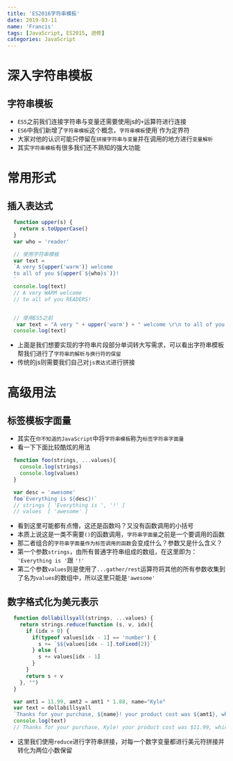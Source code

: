 ```yaml
---
title: 'ES2016字符串模板'
date: 2019-03-11
name: 'Francis'
tags: [JavaScript, ES2015, 进修]
categories: JavaScript
---
```


# 深入字符串模板

## 字符串模板

- `ES5`之前我们连接字符串与变量还需要使用js的`+`运算符进行连接
- `ES6`中我们新增了`字符串模板`这个概念，`字符串模板`使用`作为定界符
- 大家对他的认识可能只停留在`拼接字符串与变量`并在调用的地方进行`变量解析`
- 其实`字符串模板`有很多我们还不熟知的强大功能

<!--more-->

# 常用形式

## 插入表达式

```js
  function upper(s) {
    return s.toUpperCase()
  }
  var who = 'reader'

  // 使用字符串模板
  var text = 
  `A very ${upper('warm')} welcome
  to all of you ${upper(`${who}s`)}!
  `
  console.log(text) 
  // A very WARM welcome
  // to all of you READERS!


  // 使用ES5之前
   var text = "A very " + upper('warm') + " welcome \r\n to all of you " + upper(who + "s")
  console.log(text) 

```

- 上面是我们想要实现的字符串片段部分单词转大写需求，可以看出字符串模板帮我们进行了`字符串的解析与换行符的保留`
- 传统的js则需要我们自己对`js表达式`进行拼接

# 高级用法
## 标签模板字面量

- 其实在`你不知道的JavaScript`中将`字符串模板`称为`标签字符串字面量`
- 看一下下面比较酷炫的用法

```js
  function foo(strings, ...values){
    console.log(strings)
    console.log(values)
  }

  var desc = 'awesome'
  foo`Everything is ${desc}!`
  // strings [ 'Everything is ', '!' ]   
  // values  [ 'awesome' ]
```

- 看到这里可能都有点懵，这还是函数吗？又没有函数调用的小括号
- 本质上说这是一类不需要`()`的函数调用，`字符串字面量`之前是一个要调用的函数
- 那二者组合的`字符串字面量作为标签调用的函数`会变成什么？参数又是什么含义？
- 第一个参数`strings`，由所有普通字符串组成的数组，在这里即为： `'Everything is '`跟 `'!'`
- 第二个参数`values`则是使用了`...gather/rest`运算符将其他的所有参数收集到了名为`values`的数组中，所以这里只能是`'awesome'`

## 数字格式化为美元表示

```js
  function dollabillsyall(strings, ...values) {
    return strings.reduce(function (s, v, idx){
      if (idx > 0) {
        if(typeof values[idx - 1] == 'number') {
          s += `$${values[idx - 1].toFixed(2)}`
        } else {
          s += values[idx - 1]
        }
      }
      return s + v
    }, "")
  }

  var amt1 = 11.99, amt2 = amt1 * 1.88, name="Kyle"
  var text = dollabillsyall
  `Thanks for your purchase, ${name}! your product cost was ${amt1}, which with tax comes out to ${amt2}.`
  console.log(text)
  // Thanks for your purchase, Kyle! your product cost was $11.99, which with tax comes out to $22.54.

```
- 这里我们使用`reduce`进行字符串拼接，对每一个数字变量都进行美元符拼接并转化为两位小数保留